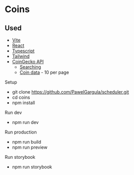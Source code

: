 # Coins

## Used

- [Vite](https://vitejs.dev/guide/)
- [React](https://react.dev/)
- [Typescript](https://www.typescriptlang.org/)
- [Tailwind](https://tailwindcss.com/)
- [CoinGecko API](https://docs.coingecko.com/v3.0.1/reference/introduction)
  - [Searching](https://docs.coingecko.com/v3.0.1/reference/search-data)
  - [Coin data](https://docs.coingecko.com/v3.0.1/reference/coins-markets) - 10 per page

Setup

- git clone https://github.com/PawelGargula/scheduler.git
- cd coins
- npm install

Run dev

- npm run dev

Run production

- npm run build
- npm run preview

Run storybook

- npm run storybook
